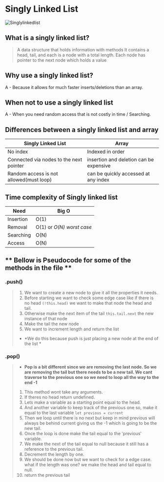 # Singly Linked List 

![Singlylinkedlist](https://miro.medium.com/max/953/1*elJncKhH_P9oQglfI1aVQA.png)

## What is a singly linked list?
> A data structure that holds information with methods 
> It contains a head, tail, and each is a node with a total length. 
> Each node has pointer to the next node which holds a value 

## Why use a singly linked list?
 A - Because it allows for much faster inserts/deletions than an array.
## When not to use a singly linked list
 A - When you need random access that is not costly in time / Searching.

## Differences between a singly linked list and array
Singly Linked List | Array
------------ | -------------
No index | Indexed in order
Connected via nodes to the next pointer | insertion and deletion can be expensive
Random access is not allowed(must loop) | can be quickly accessed at any index

## Time complexity of Singly linked list
Need| Big O
------------ | -------------
Insertion | O(1)
Removal | O(1) or *O(N) worst case*
Searching | O(N)
Access | O(N)

## ** Bellow is Pseudocode for some of the methods in the file **

### .push()
> 1. We want to create a new node to give it all the properties it needs. 
> 2. Before starting we want to check some edge case like if there is no head `(!this.head)` we want to make that node the head and tail. 
> 3. Otherwise make the next item of the tail `this.tail.next` the new instance of that node
> 4. Make the tail the new node 
> 5. We want to increment length and return the list 
> * *We do this because push is just placing a new node at the end of the list *

### .pop()
> * **Pop is a bit different since we are removing the last node. So we are removing the tail but there needs to be a new tail. We cant traverse to the previous one so we need to loop all the way to the end -1**
> 1. This method wont take any arguments.
> 2. If theres no head return undefined.
> 3. Lets make a variable as a starting point equal to the head. 
> 4. And another variable to keep track of the previous one so, make it equal to the last variable `let previous = current`
> 5. Then we loop until there is no next but keep in mind previous will always be behind current giving us the -1 which is going to be the new tail.
> 6. Once the loop is done make the tail equal to the 'previous' variable.
> 7. We make the next of the tail equal to null because it still has a reference to the previous tail.
> 8. Decrement the length by one.
> 9. We should be done now but we want to check for a edge case. what if the length was one? we make the head and tail equal to null. 
> 10. return the previous tail 



